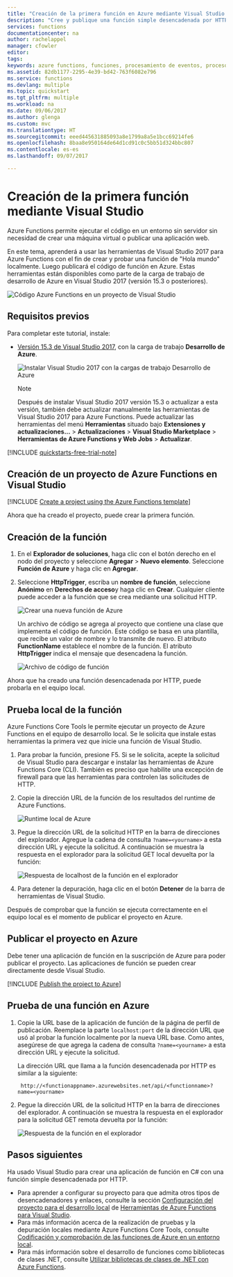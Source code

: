 ```yaml
---
title: "Creación de la primera función en Azure mediante Visual Studio | Microsoft Docs"
description: "Cree y publique una función simple desencadenada por HTTP en Azure mediante Herramientas de Azure Functions para Visual Studio."
services: functions
documentationcenter: na
author: rachelappel
manager: cfowler
editor: 
tags: 
keywords: azure functions, funciones, procesamiento de eventos, proceso, arquitectura sin servidor
ms.assetid: 82db1177-2295-4e39-bd42-763f6082e796
ms.service: functions
ms.devlang: multiple
ms.topic: quickstart
ms.tgt_pltfrm: multiple
ms.workload: na
ms.date: 09/06/2017
ms.author: glenga
ms.custom: mvc
ms.translationtype: HT
ms.sourcegitcommit: eeed445631885093a8e1799a8a5e1bcc69214fe6
ms.openlocfilehash: 8baa8e950164de64d1cd91c0c5bb51d324bbc807
ms.contentlocale: es-es
ms.lasthandoff: 09/07/2017

---
```

# <a name="create-your-first-function-using-visual-studio"></a>Creación de la primera función mediante Visual Studio

Azure Functions permite ejecutar el código en un entorno sin servidor sin necesidad de crear una máquina virtual o publicar una aplicación web.

En este tema, aprenderá a usar las herramientas de Visual Studio 2017 para Azure Functions con el fin de crear y probar una función de "Hola mundo" localmente. Luego publicará el código de función en Azure. Estas herramientas están disponibles como parte de la carga de trabajo de desarrollo de Azure en Visual Studio 2017 (versión 15.3 o posteriores).

![Código Azure Functions en un proyecto de Visual Studio](./media/functions-create-your-first-function-visual-studio/functions-vstools-intro.png)

## <a name="prerequisites"></a>Requisitos previos

Para completar este tutorial, instale:

* [Versión 15.3 de Visual Studio 2017](https://www.visualstudio.com/vs/preview/), con la carga de trabajo **Desarrollo de Azure**.

    ![Instalar Visual Studio 2017 con la cargas de trabajo Desarrollo de Azure](./media/functions-create-your-first-function-visual-studio/functions-vs-workloads.png)
    
    >[!NOTE]  
    >Después de instalar Visual Studio 2017 versión 15.3 o actualizar a esta versión, también debe actualizar manualmente las herramientas de Visual Studio 2017 para Azure Functions. Puede actualizar las herramientas del menú **Herramientas** situado bajo **Extensiones y actualizaciones...**  > **Actualizaciones** > **Visual Studio Marketplace** > **Herramientas de Azure Functions y Web Jobs** > **Actualizar**. 

[!INCLUDE [quickstarts-free-trial-note](../../includes/quickstarts-free-trial-note.md)] 

## <a name="create-an-azure-functions-project-in-visual-studio"></a>Creación de un proyecto de Azure Functions en Visual Studio

[!INCLUDE [Create a project using the Azure Functions template](../../includes/functions-vstools-create.md)]

Ahora que ha creado el proyecto, puede crear la primera función.

## <a name="create-the-function"></a>Creación de la función

1. En el **Explorador de soluciones**, haga clic con el botón derecho en el nodo del proyecto y seleccione **Agregar** > **Nuevo elemento**. Seleccione **Función de Azure** y haga clic en **Agregar**.

2. Seleccione **HttpTrigger**, escriba un **nombre de función**, seleccione **Anónimo** en **Derechos de acceso**y haga clic en **Crear**. Cualquier cliente puede acceder a la función que se crea mediante una solicitud HTTP. 

    ![Crear una nueva función de Azure](./media/functions-create-your-first-function-visual-studio/functions-vstools-add-new-function-2.png)

    Un archivo de código se agrega al proyecto que contiene una clase que implementa el código de función. Este código se basa en una plantilla, que recibe un valor de nombre y lo transmite de nuevo. El atributo **FunctionName** establece el nombre de la función. El atributo **HttpTrigger** indica el mensaje que desencadena la función. 

    ![Archivo de código de función](./media/functions-create-your-first-function-visual-studio/functions-code-page.png)

Ahora que ha creado una función desencadenada por HTTP, puede probarla en el equipo local.

## <a name="test-the-function-locally"></a>Prueba local de la función

Azure Functions Core Tools le permite ejecutar un proyecto de Azure Functions en el equipo de desarrollo local. Se le solicita que instale estas herramientas la primera vez que inicie una función de Visual Studio.  

1. Para probar la función, presione F5. Si se le solicita, acepte la solicitud de Visual Studio para descargar e instalar las herramientas de Azure Functions Core (CLI).  También es preciso que habilite una excepción de firewall para que las herramientas para controlen las solicitudes de HTTP.

2. Copie la dirección URL de la función de los resultados del runtime de Azure Functions.  

    ![Runtime local de Azure](./media/functions-create-your-first-function-visual-studio/functions-vstools-f5.png)

3. Pegue la dirección URL de la solicitud HTTP en la barra de direcciones del explorador. Agregue la cadena de consulta `?name=<yourname>` a esta dirección URL y ejecute la solicitud. A continuación se muestra la respuesta en el explorador para la solicitud GET local devuelta por la función: 

    ![Respuesta de localhost de la función en el explorador](./media/functions-create-your-first-function-visual-studio/functions-test-local-browser.png)

4. Para detener la depuración, haga clic en el botón **Detener** de la barra de herramientas de Visual Studio.

Después de comprobar que la función se ejecuta correctamente en el equipo local es el momento de publicar el proyecto en Azure.

## <a name="publish-the-project-to-azure"></a>Publicar el proyecto en Azure

Debe tener una aplicación de función en la suscripción de Azure para poder publicar el proyecto. Las aplicaciones de función se pueden crear directamente desde Visual Studio.

[!INCLUDE [Publish the project to Azure](../../includes/functions-vstools-publish.md)]

## <a name="test-your-function-in-azure"></a>Prueba de una función en Azure

1. Copie la URL base de la aplicación de función de la página de perfil de publicación. Reemplace la parte `localhost:port` de la dirección URL que usó al probar la función localmente por la nueva URL base. Como antes, asegúrese de que agrega la cadena de consulta `?name=<yourname>` a esta dirección URL y ejecute la solicitud.

    La dirección URL que llama a la función desencadenada por HTTP es similar a la siguiente:

        http://<functionappname>.azurewebsites.net/api/<functionname>?name=<yourname> 

2. Pegue la dirección URL de la solicitud HTTP en la barra de direcciones del explorador. A continuación se muestra la respuesta en el explorador para la solicitud GET remota devuelta por la función: 

    ![Respuesta de la función en el explorador](./media/functions-create-your-first-function-visual-studio/functions-test-remote-browser.png)
 
## <a name="next-steps"></a>Pasos siguientes

Ha usado Visual Studio para crear una aplicación de función en C# con una función simple desencadenada por HTTP. 

+ Para aprender a configurar su proyecto para que admita otros tipos de desencadenadores y enlaces, consulte la sección [Configuración del proyecto para el desarrollo local](functions-develop-vs.md#configure-the-project-for-local-development) de [Herramientas de Azure Functions para Visual Studio](functions-develop-vs.md).
+ Para más información acerca de la realización de pruebas y la depuración locales mediante Azure Functions Core Tools, consulte [Codificación y comprobación de las funciones de Azure en un entorno local](functions-run-local.md). 
+ Para más información sobre el desarrollo de funciones como bibliotecas de clases .NET, consulte [Utilizar bibliotecas de clases de .NET con Azure Functions](functions-dotnet-class-library.md). 


